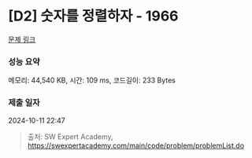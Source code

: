 # [D2] 숫자를 정렬하자 - 1966 

[문제 링크](https://swexpertacademy.com/main/code/problem/problemDetail.do?contestProbId=AV5PrmyKAWEDFAUq) 

### 성능 요약

메모리: 44,540 KB, 시간: 109 ms, 코드길이: 233 Bytes

### 제출 일자

2024-10-11 22:47



> 출처: SW Expert Academy, https://swexpertacademy.com/main/code/problem/problemList.do